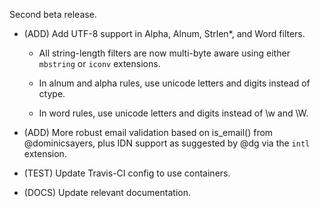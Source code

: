 Second beta release.

- (ADD) Add UTF-8 support in Alpha, Alnum, Strlen*, and Word filters.

    - All string-length filters are now multi-byte aware using either `mbstring` or `iconv` extensions.

    - In alnum and alpha rules, use unicode letters and digits instead of ctype.

    - In word rules, use unicode letters and digits instead of \w and \W.

- (ADD) More robust email validation based on is_email() from @dominicsayers, plus IDN support as suggested by @dg via the `intl` extension.

- (TEST) Update Travis-CI config to use containers.

- (DOCS) Update relevant documentation.
